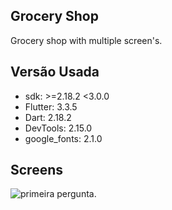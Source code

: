 ## Grocery Shop

Grocery shop with multiple screen's.

## Versão Usada

- sdk: >=2.18.2 <3.0.0
- Flutter: 3.3.5
- Dart: 2.18.2
- DevTools: 2.15.0
- google_fonts: 2.1.0

## Screens

![primeira pergunta](./img/cor.png "Text to show on mouseover").
